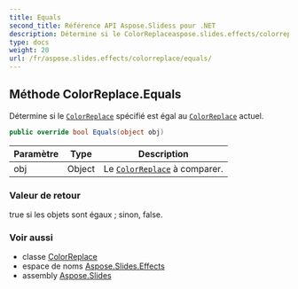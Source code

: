 ```yaml
---
title: Equals
second_title: Référence API Aspose.Slidess pour .NET
description: Détermine si le ColorReplaceaspose.slides.effects/colorreplace spécifié est égal au ColorReplaceaspose.slides.effects/colorreplace actuel.
type: docs
weight: 20
url: /fr/aspose.slides.effects/colorreplace/equals/
---
```


## Méthode ColorReplace.Equals

Détermine si le [`ColorReplace`](../../colorreplace) spécifié est égal au [`ColorReplace`](../../colorreplace) actuel.

```csharp
public override bool Equals(object obj)
```

| Paramètre | Type | Description |
| --- | --- | --- |
| obj | Object | Le [`ColorReplace`](../../colorreplace) à comparer. |

### Valeur de retour

true si les objets sont égaux ; sinon, false.

### Voir aussi

* classe [ColorReplace](../../colorreplace)
* espace de noms [Aspose.Slides.Effects](../../colorreplace)
* assembly [Aspose.Slides](../../../)

<!-- NE PAS MODIFIER : généré par xmldocmd pour Aspose.Slides.dll -->